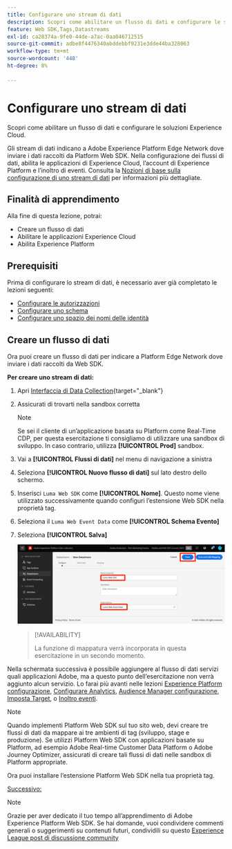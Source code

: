 ```yaml
---
title: Configurare uno stream di dati
description: Scopri come abilitare un flusso di dati e configurare le soluzioni Experience Cloud. Questa lezione fa parte dell’esercitazione Implementare Adobe Experience Cloud con Web SDK.
feature: Web SDK,Tags,Datastreams
exl-id: ca28374a-9fe0-44de-a7ac-0aa046712515
source-git-commit: adbe8f4476340abddebbf9231e3dde44ba328063
workflow-type: tm+mt
source-wordcount: '448'
ht-degree: 8%

---
```


# Configurare uno stream di dati

Scopri come abilitare un flusso di dati e configurare le soluzioni Experience Cloud.

Gli stream di dati indicano a Adobe Experience Platform Edge Network dove inviare i dati raccolti da Platform Web SDK. Nella configurazione dei flussi di dati, abilita le applicazioni di Experience Cloud, l’account di Experience Platform e l’inoltro di eventi. Consulta la [Nozioni di base sulla configurazione di uno stream di dati](https://experienceleague.adobe.com/docs/experience-platform/edge/fundamentals/datastreams.html?lang=it) per informazioni più dettagliate.

## Finalità di apprendimento

Alla fine di questa lezione, potrai:

* Creare un flusso di dati
* Abilitare le applicazioni Experience Cloud
* Abilita Experience Platform

## Prerequisiti

Prima di configurare lo stream di dati, è necessario aver già completato le lezioni seguenti:

* [Configurare le autorizzazioni](configure-permissions.md)
* [Configurare uno schema](configure-schemas.md)
* [Configurare uno spazio dei nomi delle identità](configure-identities.md)

## Creare un flusso di dati

Ora puoi creare un flusso di dati per indicare a Platform Edge Network dove inviare i dati raccolti da Web SDK.

**Per creare uno stream di dati:**

1. Apri [Interfaccia di Data Collection](https://launch.adobe.com/){target="_blank"}
1. Assicurati di trovarti nella sandbox corretta

   >[!NOTE]
   >
   >Se sei il cliente di un’applicazione basata su Platform come Real-Time CDP, per questa esercitazione ti consigliamo di utilizzare una sandbox di sviluppo. In caso contrario, utilizza **[!UICONTROL Prod]** sandbox.

1. Vai a **[!UICONTROL Flussi di dati]** nel menu di navigazione a sinistra
1. Seleziona **[!UICONTROL Nuovo flusso di dati]** sul lato destro dello schermo.
1. Inserisci `Luma Web SDK` come **[!UICONTROL Nome]**. Questo nome viene utilizzato successivamente quando configuri l’estensione Web SDK nella proprietà tag.
1. Seleziona il `Luma Web Event Data` come **[!UICONTROL Schema Evento]**
1. Seleziona **[!UICONTROL Salva]**

   ![Creare lo stream di dati](assets/datastream-create-datastream.png)

   >[!AVAILABILITY]
   >
   >La funzione di mappatura verrà incorporata in questa esercitazione in un secondo momento.




Nella schermata successiva è possibile aggiungere al flusso di dati servizi quali applicazioni Adobe, ma a questo punto dell’esercitazione non verrà aggiunto alcun servizio. Lo farai più avanti nelle lezioni [Experience Platform configurazione](setup-experience-platform.md), [Configurare Analytics](setup-analytics.md), [Audience Manager configurazione](setup-audience-manager.md), [Imposta Target](setup-target.md), o [Inoltro eventi](setup-event-forwarding.md).

>[!NOTE]
>
>Quando implementi Platform Web SDK sul tuo sito web, devi creare tre flussi di dati da mappare ai tre ambienti di tag (sviluppo, stage e produzione). Se utilizzi Platform Web SDK con applicazioni basate su Platform, ad esempio Adobe Real-time Customer Data Platform o Adobe Journey Optimizer, assicurati di creare tali flussi di dati nelle sandbox di Platform appropriate.

Ora puoi installare l’estensione Platform Web SDK nella tua proprietà tag.

[Successivo: ](install-web-sdk.md)

>[!NOTE]
>
>Grazie per aver dedicato il tuo tempo all’apprendimento di Adobe Experience Platform Web SDK. Se hai domande, vuoi condividere commenti generali o suggerimenti su contenuti futuri, condividili su questo [Experience League post di discussione community](https://experienceleaguecommunities.adobe.com/t5/adobe-experience-platform-launch/tutorial-discussion-implement-adobe-experience-cloud-with-web/td-p/444996)
